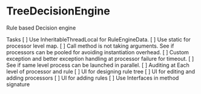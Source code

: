 # TreeDecisionEngine
Rule based Decision engine

Tasks
 [ ] Use InheritableThreadLocal for RuleEngineData.
 [ ] Use static for processor level map.
 [ ] Call method is not taking arguments. See if processors can be pooled for avoiding instantiation overhead. 
 [ ] Custom exception and better exception handling at processor failure for timeout.
 [ ] See if same level process can be launched in parallel.
 [ ] Auditing at Each level of processor and rule
 [ ] UI for designing rule tree
 [ ] UI for editing and adding processors 
 [ ] UI for adding rules
 [ ] Use Interfaces in method signature
